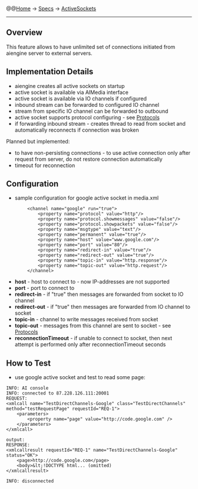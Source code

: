 @@[Home](Home.md) -> [Specs](Specs.md) -> [ActiveSockets](ActiveSockets.md)

---


## Overview ##

This feature allows to have unlimited set of connections initiated from aiengine server to external servers.

## Implementation Details ##

  * aiengine creates all active sockets on startup
  * active socket is available via AIMedia interface
  * active socket is available via IO channels if configured
  * inbound stream can be forwarded to configured IO channel
  * stream from specific IO channel can be forwarded to outbound
  * active socket supports protocol configuring - see [Protocols](MediaProtocols.md)
  * if forwarding inbound stream - creates thread to read from socket and automatically reconnects if connection was broken

Planned but implemented:
  * to have non-persisting connections - to use active connection only after request from server, do not restore connection automatically
  * timeout for reconnection

## Configuration ##

  * sample configuration for google active socket in media.xml
```
		<channel name="google" run="true">
			<property name="protocol" value="http"/>
			<property name="protocol.showmessages" value="false"/>
			<property name="protocol.showpackets" value="false"/>
			<property name="msgtype" value="text"/>
			<property name="permanent" value="true"/>
			<property name="host" value="www.google.com"/> 
			<property name="port" value="80"/> 
			<property name="redirect-in" value="true"/>
			<property name="redirect-out" value="true"/> 
			<property name="topic-in" value="http.response"/> 
			<property name="topic-out" value="http.request"/> 
		</channel>
```

  * **host** - host to connect to - now IP-addresses are not supported
  * **port** - port to connect to
  * **redirect-in** - if "true" then messages are forwarded from socket to IO channel
  * **redirect-out** - if "true" then messages are forwarded from IO channel to socket
  * **topic-in** - channel to write messages received from socket
  * **topic-out** - messages from this channel are sent to socket - see [Protocols](MediaProtocols.md)
  * **reconnectionTimeout** - if unable to connect to socket, then next attempt is performed only after reconnectionTimeout seconds

## How to Test ##

  * use google active socket and test to read some page:
```
INFO: AI console
INFO: connected to 87.228.126.111:20001
REQUEST:
<xmlcall name="TestDirectChannels-Google" class="TestDirectChannels" method="testRequestPage" requestId="REQ-1">
    <parameters>
        <property name="page" value="http://code.google.com" />
    </parameters>
</xmlcall>

output:
RESPONSE:
<xmlcallresult requestId="REQ-1" name="TestDirectChannels-Google" status="OK">
    <page>http://code.google.com</page>
    <body>&lt;!DOCTYPE html... (omitted)
</xmlcallresult>

INFO: disconnected
```